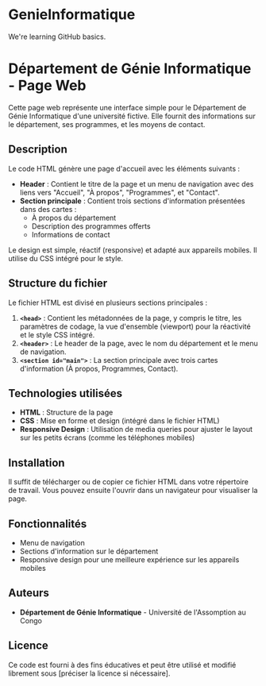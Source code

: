# GenieInformatique
We're learning GitHub basics.
# Département de Génie Informatique - Page Web

Cette page web représente une interface simple pour le Département de Génie Informatique d'une université fictive. Elle fournit des informations sur le département, ses programmes, et les moyens de contact.

## Description

Le code HTML génère une page d'accueil avec les éléments suivants :

- **Header** : Contient le titre de la page et un menu de navigation avec des liens vers "Accueil", "À propos", "Programmes", et "Contact".
- **Section principale** : Contient trois sections d'information présentées dans des cartes :
  - À propos du département
  - Description des programmes offerts
  - Informations de contact

Le design est simple, réactif (responsive) et adapté aux appareils mobiles. Il utilise du CSS intégré pour le style.

## Structure du fichier

Le fichier HTML est divisé en plusieurs sections principales :

1. **`<head>`** : Contient les métadonnées de la page, y compris le titre, les paramètres de codage, la vue d'ensemble (viewport) pour la réactivité et le style CSS intégré.
2. **`<header>`** : Le header de la page, avec le nom du département et le menu de navigation.
3. **`<section id="main">`** : La section principale avec trois cartes d'information (À propos, Programmes, Contact).

## Technologies utilisées

- **HTML** : Structure de la page
- **CSS** : Mise en forme et design (intégré dans le fichier HTML)
- **Responsive Design** : Utilisation de media queries pour ajuster le layout sur les petits écrans (comme les téléphones mobiles)

## Installation

Il suffit de télécharger ou de copier ce fichier HTML dans votre répertoire de travail. Vous pouvez ensuite l'ouvrir dans un navigateur pour visualiser la page.

## Fonctionnalités

- Menu de navigation
- Sections d'information sur le département
- Responsive design pour une meilleure expérience sur les appareils mobiles

## Auteurs

- **Département de Génie Informatique** - Université de l'Assomption au Congo

## Licence

Ce code est fourni à des fins éducatives et peut être utilisé et modifié librement sous [préciser la licence si nécessaire].

